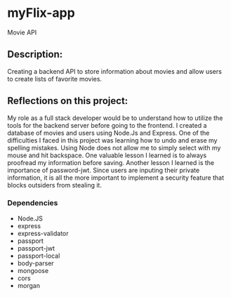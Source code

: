 # myFlix-app
Movie API

## Description:
Creating a backend API to store information about movies and allow users to create lists of favorite movies.


## Reflections on this project:
My role as a full stack developer would be to understand how to utilize the tools for the backend server before going to the frontend. 
I created a database of movies and users using Node.Js and Express. One of the difficulties I faced in this project was learning how to
undo and erase my spelling mistakes. Using Node does not allow me to simply select with my mouse and hit backspace. One valuable lesson I learned
is to always proofread my information before saving. Another lesson I learned is the importance of password-jwt. Since users are inputing their private 
information, it is all the more important to implement a security feature that blocks outsiders from stealing it.

### Dependencies
- Node.JS
- express
- express-validator
- passport
- passport-jwt
- passport-local
- body-parser
- mongoose
- cors
- morgan
